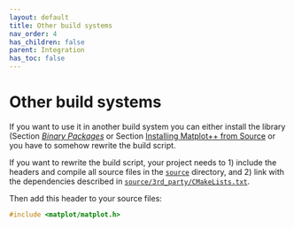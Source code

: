```yaml
---
layout: default
title: Other build systems
nav_order: 4
has_children: false
parent: Integration
has_toc: false
---
```

# Other build systems

If you want to use it in another build system you can either install the library (Section [*Binary Packages*](binary-packages.md) or Section [Installing Matplot++ from Source](build-from-source/installing-matplot-from-source.md) or you have to somehow rewrite the build script.

If you want to rewrite the build script, your project needs to 1) include the headers and compile all source files in the [`source`](https://github.com/alandefreitas/matplotplusplus/blob/master/source) directory, and 2) link with the dependencies described in [`source/3rd_party/CMakeLists.txt`](https://github.com/alandefreitas/matplotplusplus/blob/master/source/3rd_party/CMakeLists.txt).

Then add this header to your source files:

```cpp
#include <matplot/matplot.h>
```   





<!-- Generated with mdsplit: https://github.com/alandefreitas/mdsplit -->
